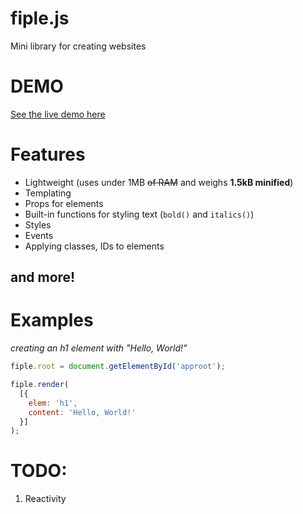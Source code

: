 # fiple.js
Mini library for creating websites

# DEMO
[See the live demo here](https://marshallovski.github.io/fiple/demo/)

# Features
* Lightweight (uses under 1MB ~~of RAM~~ and weighs **1.5kB minified**)
* Templating
* Props for elements
* Built-in functions for styling text (`bold()` and `italics()`)
* Styles
* Events
* Applying classes, IDs to elements
## and more!

# Examples
*creating an h1 element with "Hello, World!"*

```js
fiple.root = document.getElementById('approot');

fiple.render(
  [{
    elem: 'h1',
    content: 'Hello, World!'
  }]
);
```

# TODO:
1. Reactivity
